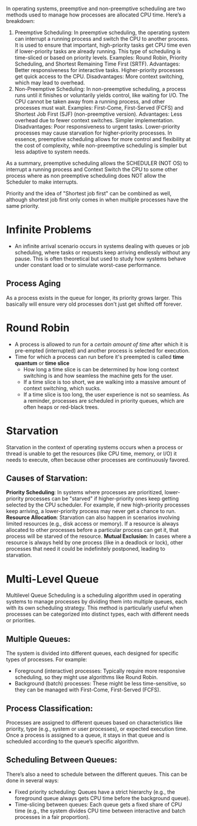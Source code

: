 In operating systems, preemptive and non-preemptive scheduling are two methods used to manage how processes are allocated CPU time. Here’s a breakdown:

1. Preemptive Scheduling:
In preemptive scheduling, the operating system can interrupt a running process and switch the CPU to another process.
It is used to ensure that important, high-priority tasks get CPU time even if lower-priority tasks are already running.
This type of scheduling is time-sliced or based on priority levels.
Examples: Round Robin, Priority Scheduling, and Shortest Remaining Time First (SRTF).
Advantages:
Better responsiveness for interactive tasks.
Higher-priority processes get quick access to the CPU.
Disadvantages:
More context switching, which may lead to overhead.
2. Non-Preemptive Scheduling:
In non-preemptive scheduling, a process runs until it finishes or voluntarily yields control, like waiting for I/O.
The CPU cannot be taken away from a running process, and other processes must wait.
Examples: First-Come, First-Served (FCFS) and Shortest Job First (SJF) (non-preemptive version).
Advantages:
Less overhead due to fewer context switches.
Simpler implementation.
Disadvantages:
Poor responsiveness to urgent tasks.
Lower-priority processes may cause starvation for higher-priority processes.
In essence, preemptive scheduling allows for more control and flexibility at the cost of complexity, while non-preemptive scheduling is simpler but less adaptive to system needs.

As a summary, preemptive scheduling allows the SCHEDULER (NOT OS) to interrupt a running process and Context Switch the CPU to some other process where as non preemptive scheduling does NOT allow the Scheduler to make interrupts.

Priority and the idea of "Shortest job first" can be combined as well, although shortest job first only comes in when multiple processes have the same priority. 

# Infinite Problems
* An infinite arrival scenario occurs in systems dealing with queues or job scheduling, where tasks or requests keep arriving endlessly without any pause. This is often theoretical but used to study how systems behave under constant load or to simulate worst-case performance.
## Process Aging
As a process exists in the queue for longer, its priority grows larger. This basically will ensure very old processes don't just get shifted off forever.

# Round Robin
* A process is allowed to run for a *certain amount of time* after which it is pre-empted (interrupted) and another process is selected for execution.
* Time for which a process can run before it's preempted is called **time quantum** or **time slice**
  * How long a time slice is can be determined by how long context switching is and how seamless the machine gets for the user.
  * If a time slice is too short, we are walking into a massive amount of context switching, which sucks.
  * If a time slice is too long, the user experience is not so seamless.
As a reminder, processes are scheduled in priority queues, which are often heaps or red-black trees.


# Starvation
Starvation in the context of operating systems occurs when a process or thread is unable to get the resources (like CPU time, memory, or I/O) it needs to execute, often because other processes are continuously favored.

## Causes of Starvation:
**Priority Scheduling**: In systems where processes are prioritized, lower-priority processes can be "starved" if higher-priority ones keep getting selected by the CPU scheduler. For example, if new high-priority processes keep arriving, a lower-priority process may never get a chance to run.
**Resource Allocation**: Starvation can also happen in scenarios involving limited resources (e.g., disk access or memory). If a resource is always allocated to other processes before a particular process can get it, that process will be starved of the resource.
**Mutual Exclusion**: In cases where a resource is always held by one process (like in a deadlock or lock), other processes that need it could be indefinitely postponed, leading to starvation.

# Multi-Level Queue

Multilevel Queue Scheduling is a scheduling algorithm used in operating systems to manage processes by dividing them into multiple queues, each with its own scheduling strategy. This method is particularly useful when processes can be categorized into distinct types, each with different needs or priorities.

## Multiple Queues:
The system is divided into different queues, each designed for specific types of processes. For example:
* Foreground (interactive) processes: Typically require more responsive scheduling, so they might use algorithms like Round Robin.
* Background (batch) processes: These might be less time-sensitive, so they can be managed with First-Come, First-Served (FCFS).
## Process Classification:
Processes are assigned to different queues based on characteristics like priority, type (e.g., system or user processes), or expected execution time.
Once a process is assigned to a queue, it stays in that queue and is scheduled according to the queue’s specific algorithm.
## Scheduling Between Queues:
There’s also a need to schedule between the different queues. This can be done in several ways:
* Fixed priority scheduling: Queues have a strict hierarchy (e.g., the foreground queue always gets CPU time before the background queue).
* Time-slicing between queues: Each queue gets a fixed share of CPU time (e.g., the system divides CPU time between interactive and batch processes in a fair proportion).





